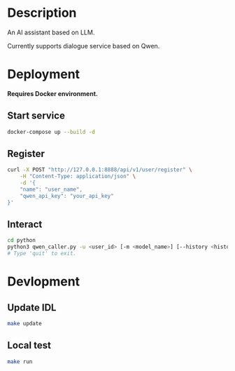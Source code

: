 # Description

An AI assistant based on LLM.

Currently supports dialogue service based on Qwen.

# Deployment

**Requires Docker environment.**

## Start service

```bash
docker-compose up --build -d
```

## Register

```bash
curl -X POST "http://127.0.0.1:8888/api/v1/user/register" \
    -H "Content-Type: application/json" \
    -d '{
    "name": "user_name",
    "qwen_api_key": "your_api_key"
}'
```

## Interact

```bash
cd python
python3 qwen_caller.py -u <user_id> [-m <model_name>] [--history <history_num>]
# Type 'quit' to exit.
```

# Devlopment

## Update IDL

```bash
make update
```

## Local test

```bash
make run
```
